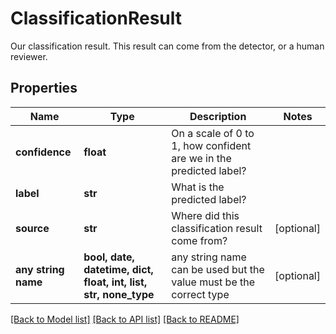 # ClassificationResult

Our classification result. This result can come from the detector, or a human reviewer.

## Properties
Name | Type | Description | Notes
------------ | ------------- | ------------- | -------------
**confidence** | **float** | On a scale of 0 to 1, how confident are we in the predicted label? | 
**label** | **str** | What is the predicted label? | 
**source** | **str** | Where did this classification result come from? | [optional] 
**any string name** | **bool, date, datetime, dict, float, int, list, str, none_type** | any string name can be used but the value must be the correct type | [optional]

[[Back to Model list]](../README.md#documentation-for-models) [[Back to API list]](../README.md#documentation-for-api-endpoints) [[Back to README]](../README.md)


